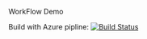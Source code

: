 WorkFlow Demo

Build with Azure pipline:
[![Build Status](https://dev.azure.com/haidoannam2806/RFQDevop/_apis/build/status/RFQDevop-CI?branchName=DEV)](https://dev.azure.com/haidoannam2806/RFQDevop/_build/latest?definitionId=3&branchName=DEV)
